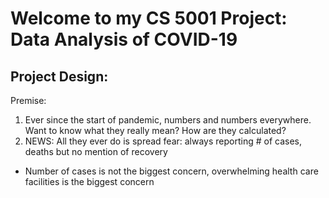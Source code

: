 # Welcome to my CS 5001 Project: Data Analysis of COVID-19

## Project Design:

Premise:
1. Ever since the start of pandemic, numbers and numbers everywhere. Want to know what they really mean? How are they calculated?
2. NEWS: All they ever do is spread fear: always reporting # of cases, deaths but no mention of recovery
- Number of cases is not the biggest concern, overwhelming health care facilities is the biggest concern


